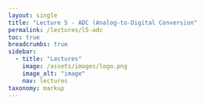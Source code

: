 ```yaml
---
layout: single
title: "Lecture 5 - ADC (Analog-to-Digital Conversion"
permalink: /lectures/l5-adc
toc: true
breadcrumbs: true
sidebar:
  - title: "Lectures"
    image: /assets/images/logo.png
    image_alt: "image"
    nav: lectures
taxonomy: markup
---
```


<!-- {: .notice--info}
ADC. Lesing av spenninga frå eit potmeter. Lesing av temperatursensor. Lesing av datablad for temperatursensor -->


<!--https://embeddedthere.com/stm32-adc-interfacing-with-hal-code-example/-->
  